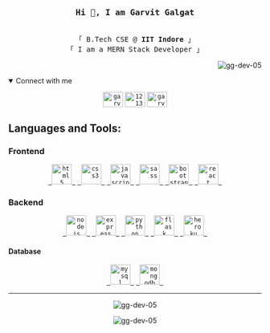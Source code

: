 <h3 align="center"><samp>Hi 👋, I am <b>Garvit Galgat</b></samp></h3>
<p align="center"><br>
  <samp>
    「 B.Tech CSE @  <b>IIT Indore</b> 」<br>
    「 I am a MERN Stack Developer 」<br>
  </samp>
</p>
<p align="right"> <img src="https://komarev.com/ghpvc/?username=gg-dev-05&label=Profile%20views&color=0e75b6&style=flat" alt="gg-dev-05" /> </p>


<details open="true">
<summary>Connect with me</summary>
<p align="center">
<code><a href="https://linkedin.com/in/gg-dev-05" target="blank"><img align="center" src="https://cdn.jsdelivr.net/npm/simple-icons@3.0.1/icons/linkedin.svg" alt="garvit-galgat-17122a191" height="30" width="40" /></a></code>
<code><a href="https://stackoverflow.com/users/12136201" target="blank"><img align="center" src="https://cdn.jsdelivr.net/npm/simple-icons@3.0.1/icons/stackoverflow.svg" alt="12136201" height="30" width="40" /></a></code>
<code><a href="https://instagram.com/garvit.05" target="blank"><img align="center" src="https://cdn.jsdelivr.net/npm/simple-icons@3.0.1/icons/instagram.svg" alt="garvit.05" height="30" width="40" /></a></code>
</p>
</details>

<h2 align="left">Languages and Tools:</h2>

<h3>Frontend</h3>
<p align="center">
<code><a href="https://www.w3.org/html/" target="_blank"> <img src="https://www.vectorlogo.zone/logos/w3_html5/w3_html5-icon.svg" alt="html5" width="40" height="40" /> </a></code>
<code><a href="https://www.w3schools.com/css/" target="_blank"> <img src="https://www.vectorlogo.zone/logos/netlifyapp_watercss/netlifyapp_watercss-ar21.svg" alt="css3" width="40" height="40"/> </a></code> 
<code><a href="https://developer.mozilla.org/en-US/docs/Web/JavaScript" target="_blank"> <img src="https://www.vectorlogo.zone/logos/javascript/javascript-icon.svg" alt="javascript" width="40" height="40" /> </a></code>
<code><a href="https://sass-lang.com" target="_blank"> <img src="https://www.vectorlogo.zone/logos/sass-lang/sass-lang-icon.svg" alt="sass" width="40" height="40" /> </a></code>
<code><a href="https://getbootstrap.com" target="_blank"> <img src="https://www.vectorlogo.zone/logos/getbootstrap/getbootstrap-icon.svg" alt="bootstrap" width="40" height="40"/> </a></code> 
<code><a href="https://reactjs.org/" target="_blank"> <img src="https://www.vectorlogo.zone/logos/reactjs/reactjs-icon.svg" alt="react" width="40" height="40" /> </a></code>
</p>

<h3>Backend</h3>
<p align="center">
<code><a href="https://nodejs.org" target="_blank"> <img src="https://www.vectorlogo.zone/logos/nodejs/nodejs-icon.svg" alt="nodejs" width="40" height="40" /> </a></code>
<code><a href="https://expressjs.com" target="_blank"> <img src="https://www.vectorlogo.zone/logos/expressjs/expressjs-icon.svg" alt="express" width="40" height="40" /> </a></code>
<code><a href="https://www.python.org" target="_blank"> <img src="https://www.vectorlogo.zone/logos/python/python-icon.svg" alt="python" width="40" height="40" /> </a></code>
<code><a href="https://flask.palletsprojects.com/" target="_blank"> <img src="https://www.vectorlogo.zone/logos/pocoo_flask/pocoo_flask-icon.svg" alt="flask" width="40" height="40" /> </a></code>
<code><a href="https://heroku.com" target="_blank"> <img src="https://www.vectorlogo.zone/logos/heroku/heroku-icon.svg" alt="heroku" width="40" height="40" /> </a></code>
</p>

<h4>Database</h4>
<p align="center">
<code><a href="https://www.mysql.com/" target="_blank"> <img src="https://www.vectorlogo.zone/logos/mysql/mysql-icon.svg" alt="mysql" width="40" height="40" /> </a></code>
<code><a href="https://www.mongodb.com/" target="_blank"> <img src="https://www.vectorlogo.zone/logos/mongodb/mongodb-icon.svg" alt="mongodb" width="40" height="40" /> </a></code>
</p>




<hr>


<p align="center"><img src="https://github-readme-stats.vercel.app/api?username=gg-dev-05&show_icons=true&locale=en&theme=dracula" alt="gg-dev-05" /></p>
<p align="center"><img src="https://github-readme-streak-stats.herokuapp.com/?user=gg-dev-05&theme=tokyonight" alt="gg-dev-05" /></p>



